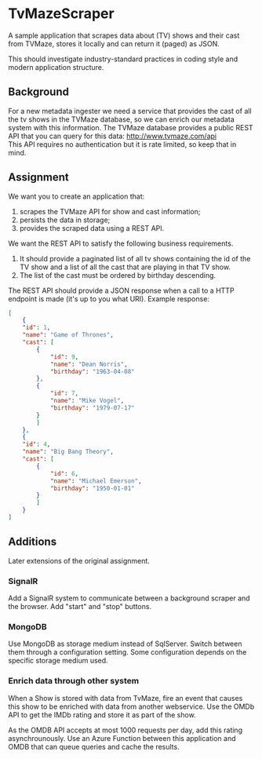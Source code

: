 # TvMazeScraper

A sample application that scrapes data about (TV) shows and their cast from TVMaze, stores it locally and can return it (paged) as JSON.

This should investigate industry-standard practices in coding style and modern application structure.

## Background
For a new metadata ingester we need a service that provides the cast of all the tv shows in the TVMaze database, so we can enrich our metadata system with this information. The TVMaze database provides a public REST API that you can query for this data:
http://www.tvmaze.com/api  
This API requires no authentication but it is rate limited, so keep that in mind.

## Assignment
We want you to create an application that:
1.	scrapes the TVMaze API for show and cast information;
2.	persists the data in storage;
3.	provides the scraped data using a REST API.

We want the REST API to satisfy the following business requirements.
1.	It should provide a paginated list of all tv shows containing the id of the TV show and a list of all the cast that are playing in that TV show.
2.	The list of the cast must be ordered by birthday descending.


The REST API should provide a JSON response when a call to a HTTP endpoint is made (it's up to you what URI).
Example response:

```json
[
    {
    "id": 1,
    "name": "Game of Thrones",
    "cast": [
        {
            "id": 9,
            "name": "Dean Norris",
            "birthday": "1963-04-08"
        },
        {
            "id": 7,
            "name": "Mike Vogel",
            "birthday": "1979-07-17"
        }
        ]
    },
    {
    "id": 4,
    "name": "Big Bang Theory",
    "cast": [
        {
            "id": 6,
            "name": "Michael Emerson",
            "birthday": "1950-01-01"
        }
        ]
    }
]
```

## Additions
Later extensions of the original assignment.

### SignalR
Add a SignalR system to communicate between a background scraper and the browser. Add "start" and "stop" buttons.


### MongoDB
Use MongoDB as storage medium instead of SqlServer. Switch between them through a configuration setting.
Some configuration depends on the specific storage medium used.

### Enrich data through other system
When a Show is stored with data from TvMaze, fire an event that causes this show to be enriched with data from another webservice.
Use the OMDb API to get the IMDb rating and store it as part of the show.

As the OMDB API accepts at most 1000 requests per day, add this rating asynchrounously. 
Use an Azure Function between this application and OMDB that can queue queries and cache the results.
